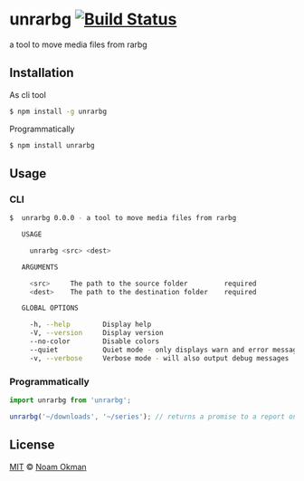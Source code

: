 # unrarbg [![Build Status](https://travis-ci.org/noamokman/unrarbg.svg?branch=master)](https://travis-ci.org/noamokman/unrarbg)
a tool to move media files from rarbg

## Installation
As cli tool
```bash
$ npm install -g unrarbg
```

Programmatically
```bash
$ npm install unrarbg
```


## Usage
### CLI
```bash
$  unrarbg 0.0.0 - a tool to move media files from rarbg

   USAGE

     unrarbg <src> <dest>

   ARGUMENTS

     <src>     The path to the source folder         required   
     <dest>    The path to the destination folder    required   

   GLOBAL OPTIONS

     -h, --help        Display help                                      
     -V, --version     Display version                                   
     --no-color        Disable colors                                    
     --quiet           Quiet mode - only displays warn and error messages
     -v, --verbose     Verbose mode - will also output debug messages    
```

### Programmatically
```js
import unrarbg from 'unrarbg';

unrarbg('~/downloads', '~/series'); // returns a promise to a report on performed actions
```

## License

[MIT](LICENSE) © [Noam Okman](https://github.com/noamokman)